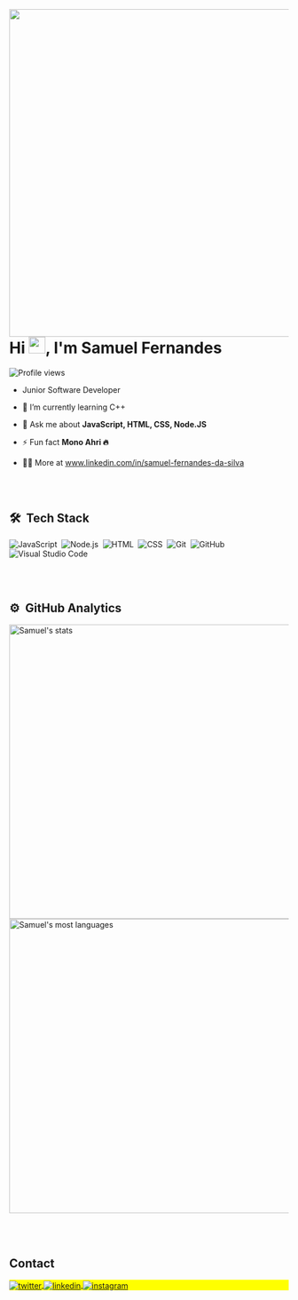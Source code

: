 <img align="right" height="590em" src="https://raw.githubusercontent.com/gist/samueellfs/e1aabc20c993ed80b819cbc1882e691f/raw/4d0487946f9e0567e6260bc3548de41277875d33/githubcard.svg"/>
<h1 align="left">Hi <img src="https://raw.githubusercontent.com/kaueMarques/kaueMarques/master/hi.gif" height="30px">, I'm Samuel Fernandes</h1>
<p align="left"> <img src="https://komarev.com/ghpvc/?username=samueellfs&color=yellow" alt="Profile views" /> </p>


-  Junior Software Developer

-  🌱 I’m currently learning C++

- 💬 Ask me about **JavaScript, HTML, CSS, Node.JS**

- ⚡ Fun fact **Mono Ahri 🔥**

- 👨‍💻 More at www.linkedin.com/in/samuel-fernandes-da-silva



<br><br>

## 🛠 &nbsp;Tech Stack

![JavaScript](https://img.shields.io/badge/-JavaScript-05122A?style=flat&logo=javascript)&nbsp;
![Node.js](https://img.shields.io/badge/-Node.js-05122A?style=flat&logo=node.js)&nbsp;
![HTML](https://img.shields.io/badge/-HTML-05122A?style=flat&logo=HTML5)&nbsp;
![CSS](https://img.shields.io/badge/-CSS-05122A?style=flat&logo=CSS3&logoColor=1572B6)&nbsp;
![Git](https://img.shields.io/badge/-Git-05122A?style=flat&logo=git)&nbsp;
![GitHub](https://img.shields.io/badge/-GitHub-05122A?style=flat&logo=github)&nbsp;
![Visual Studio Code](https://img.shields.io/badge/-Visual%20Studio%20Code-05122A?style=flat&logo=visual-studio-code&logoColor=007ACC)&nbsp;

<br><br>

## ⚙️ &nbsp;GitHub Analytics

<p align="left">
<img width="530em" src="https://github-readme-stats.vercel.app/api?username=samueellfs&show_icons=true&theme=vision-friendly-dark" alt="Samuel's stats"/>
<img width="530em" src="https://github-readme-stats.vercel.app/api/top-langs/?username=samueellfs&layout=compact&theme=vision-friendly-dark" alt="Samuel's most languages"/>
</p>


<br><br>

## Contact

<p align="left" style="background:yellow">
</a>
<a href="https://twitter.com/maykbrito" target="_blank">
  <img align="center" src="https://img.shields.io/badge/-SamuelF3rnandes-05122A?style=flat&logo=twitter" alt="twitter"/>  
</a>
<a href="https://linkedin.com/in/maykbrito" target="_blank">
  <img align="center" src="https://img.shields.io/badge/-samuelfernandes-05122A?style=flat&logo=linkedin" alt="linkedin"/>
</a>
<a href="https://instagram.com/maykbrito" target="_blank">
 <img align="center" src="https://img.shields.io/badge/-Samuelfernand3s-05122A?style=flat&logo=instagram" alt="instagram"/>
</a>
</a>
</p>

<!--

**maykbrito/maykbrito** is a ✨ _special_ ✨ repository because its `README.md` (this file) appears on your GitHub profile.

Here are some ideas to get you started:

- 🔭 I’m currently working on ...
- 🌱 I’m currently learning ...
- 👯 I’m looking to collaborate on ...
- 🤔 I’m looking for help with ...
- 💬 Ask me about ...
- 📫 How to reach me: ...
- 😄 Pronouns: ...
- ⚡ Fun fact: ...
-->

